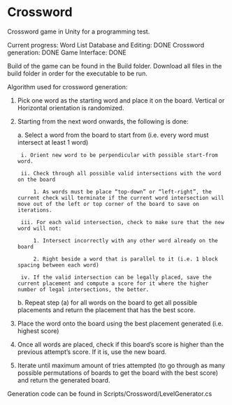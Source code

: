# Crossword

Crossword game in Unity for a programming test.

Current progress:
Word List Database and Editing: DONE
Crossword generation: DONE
Game Interface: DONE

Build of the game can be found in the Build folder. Download all files in the build folder in order for the executable to be run.

Algorithm used for crossword generation:
1. Pick one word as the starting word and place it on the board. Vertical or Horizontal orientation is randomized.

2. Starting from the next word onwards, the following is done:

	a. Select a word from the board to start from (i.e. every word must intersect at least 1 word)

		i. Orient new word to be perpendicular with possible start-from word.

		ii. Check through all possible valid intersections with the word on the board

			1. As words must be place “top-down” or “left-right”, the current check will terminate if the current word intersection will move out of the left or top corner of the board to save on iterations.

		iii. For each valid intersection, check to make sure that the new word will not:

			1. Intersect incorrectly with any other word already on the board

			2. Right beside a word that is parallel to it (i.e. 1 block spacing between each word)

		iv. If the valid intersection can be legally placed, save the current placement and compute a score for it where the higher number of legal intersections, the better.

	b. Repeat step (a) for all words on the board to get all possible placements and return the placement that has the best score.

3. Place the word onto the board using the best placement generated (i.e. highest score)

4. Once all words are placed, check if this board’s score is higher than the previous attempt’s score. If it is, use the new board.

5. Iterate until maximum amount of tries attempted (to go through as many possible permutations of boards to get the board with the best score) and return the generated board.

Generation code can be found in Scripts/Crossword/LevelGenerator.cs